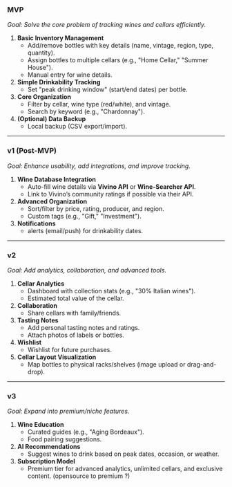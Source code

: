 ### **MVP**  
*Goal: Solve the core problem of tracking wines and cellars efficiently.*  

1. **Basic Inventory Management**  
   - Add/remove bottles with key details (name, vintage, region, type, quantity).  
   - Assign bottles to multiple cellars (e.g., "Home Cellar," "Summer House").  
   - Manual entry for wine details.  
2. **Simple Drinkability Tracking**  
   - Set "peak drinking window" (start/end dates) per bottle.  
3. **Core Organization**  
   - Filter by cellar, wine type (red/white), and vintage.  
   - Search by keyword (e.g., "Chardonnay").  
5. **(Optional) Data Backup**  
   - Local backup (CSV export/import).  

---

### **v1 (Post-MVP)**  
*Goal: Enhance usability, add integrations, and improve tracking.*  

1. **Wine Database Integration**  
   - Auto-fill wine details via **Vivino API** or **Wine-Searcher API**.  
   - Link to Vivino’s community ratings if possible via their API.  
2. **Advanced Organization**  
   - Sort/filter by price, rating, producer, and region.  
   - Custom tags (e.g., "Gift," "Investment").  
4. **Notifications**  
   - alerts (email/push) for drinkability dates.  

---

### **v2**  
*Goal: Add analytics, collaboration, and advanced tools.*  

1. **Cellar Analytics**  
   - Dashboard with collection stats (e.g., "30% Italian wines").  
   - Estimated total value of the cellar.  
2. **Collaboration**  
   - Share cellars with family/friends.  
3. **Tasting Notes**  
   - Add personal tasting notes and ratings.  
   - Attach photos of labels or bottles.  
4. **Wishlist**  
   - Wishlist for future purchases.  
5. **Cellar Layout Visualization**  
   - Map bottles to physical racks/shelves (image upload or drag-and-drop). 

---

### **v3**  
*Goal: Expand into premium/niche features.*  

1. **Wine Education**  
   - Curated guides (e.g., "Aging Bordeaux").  
   - Food pairing suggestions.  
2. **AI Recommendations**  
   - Suggest wines to drink based on peak dates, occasion, or weather.  
3. **Subscription Model**  
   - Premium tier for advanced analytics, unlimited cellars, and exclusive content.  (opensource to premium ?)
